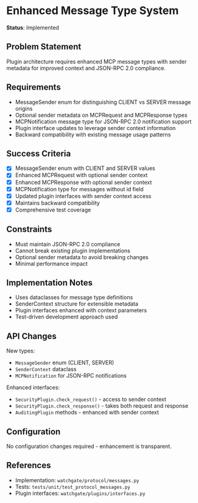 # Enhanced Message Type System

**Status**: Implemented

## Problem Statement
Plugin architecture requires enhanced MCP message types with sender metadata for improved context and JSON-RPC 2.0 compliance.

## Requirements
- MessageSender enum for distinguishing CLIENT vs SERVER message origins
- Optional sender metadata on MCPRequest and MCPResponse types
- MCPNotification message type for JSON-RPC 2.0 notification support
- Plugin interface updates to leverage sender context information
- Backward compatibility with existing message usage patterns

## Success Criteria
- [x] MessageSender enum with CLIENT and SERVER values
- [x] Enhanced MCPRequest with optional sender context
- [x] Enhanced MCPResponse with optional sender context
- [x] MCPNotification type for messages without id field
- [x] Updated plugin interfaces with sender context access
- [x] Maintains backward compatibility
- [x] Comprehensive test coverage

## Constraints
- Must maintain JSON-RPC 2.0 compliance
- Cannot break existing plugin implementations
- Optional sender metadata to avoid breaking changes
- Minimal performance impact

## Implementation Notes
- Uses dataclasses for message type definitions
- SenderContext structure for extensible metadata
- Plugin interfaces enhanced with context parameters
- Test-driven development approach used

## API Changes
New types:
- `MessageSender` enum (CLIENT, SERVER)
- `SenderContext` dataclass
- `MCPNotification` for JSON-RPC notifications

Enhanced interfaces:
- `SecurityPlugin.check_request()` - access to sender context
- `SecurityPlugin.check_response()` - takes both request and response
- `AuditingPlugin` methods - enhanced with sender context

## Configuration
No configuration changes required - enhancement is transparent.

## References
- Implementation: `watchgate/protocol/messages.py`
- Tests: `tests/unit/test_protocol_messages.py`
- Plugin interfaces: `watchgate/plugins/interfaces.py`